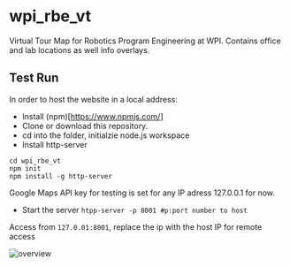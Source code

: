 # wpi_rbe_vt
Virtual Tour Map for Robotics Program Engineering at WPI. Contains office and lab locations as well info overlays.

## Test Run
In order to host the website in a local address:
  * Install (npm)[https://www.npmjs.com/]
  * Clone or download this repository. 
  * cd into the folder, initialzie node.js workspace
  * Install http-server
  
  ```
  cd wpi_rbe_vt
  npm init
  npm install -g http-server
  ```
  
Google Maps API key for testing is set for any IP adress 127.0.0.1 for now.
  * Start the server
```htpp-server -p 8001 #p:port number to host```

Access from `127.0.01:8001`, replace the ip with the host IP for remote access

![overview](https://raw.githubusercontent.com/oakyildiz/wpi_rbe_vt/master/res/main.png)
